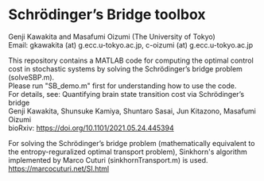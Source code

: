 # Schrödinger’s Bridge toolbox
Genji Kawakita and Masafumi Oizumi (The University of Tokyo) \
Email: gkawakita (at) g.ecc.u-tokyo.ac.jp, c-oizumi (at) g.ecc.u-tokyo.ac.jp

This repository contains a MATLAB code for computing the optimal control cost in stochastic systems by solving the Schrödinger’s bridge problem (solveSBP.m). \
Please run "SB_demo.m" first for understanding how to use the code. \
For details, see: Quantifying brain state transition cost via Schrödinger’s bridge \
Genji Kawakita, Shunsuke Kamiya, Shuntaro Sasai, Jun Kitazono, Masafumi Oizumi \
bioRxiv: https://doi.org/10.1101/2021.05.24.445394

For solving the Schrödinger’s bridge problem (mathematically equivalent to the entropy-reguralized optimal transport problem), Sinkhorn's algorithm implemented by Marco Cuturi (sinkhornTransport.m) is used. \
https://marcocuturi.net/SI.html
